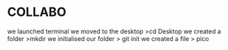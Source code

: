 # COLLABO
we launched terminal
we moved to the desktop >cd Desktop
we created a folder >mkdir <new>
we initialised our folder > git init
we created a file > pico <new>
